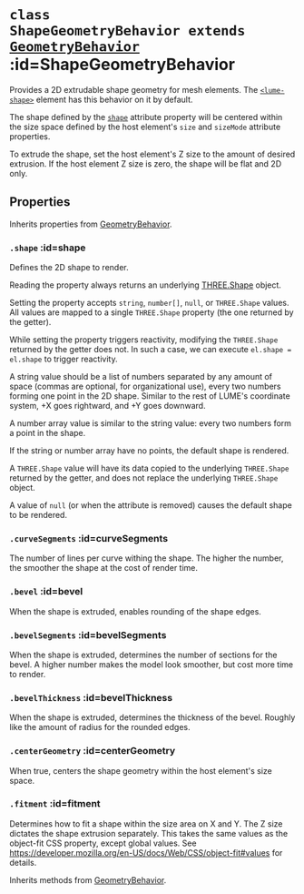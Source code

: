 
# <code>class <b>ShapeGeometryBehavior</b> extends [GeometryBehavior](GeometryBehavior.md)</code> :id=ShapeGeometryBehavior

Provides a 2D extrudable shape geometry for mesh
elements. The [`<lume-shape>`](../../../meshes/Shape.md) element has this behavior
on it by default.

The shape defined by the [`shape`](#shape) attribute property will be centered within the
size space defined by the host element's `size` and `sizeMode` attribute
properties.

To extrude the shape, set the host element's Z size to the amount of desired
extrusion. If the host element Z size is zero, the shape will be flat and 2D
only.

<live-code id="example"></live-code>
<script>
  example.code = shapesExample
</script>

## Properties

Inherits properties from [GeometryBehavior](GeometryBehavior.md).


### <code>.<b>shape</b></code> :id=shape

Defines the 2D shape to render.

Reading the property always returns an underlying
[THREE.Shape](https://threejs.org/docs/index.html?q=shape#api/en/extras/core/Shape)
object.

Setting the property accepts `string`, `number[]`, `null`, or
`THREE.Shape` values. All values are mapped to a single `THREE.Shape`
property (the one returned by the getter).

While setting the property triggers reactivity, modifying the
`THREE.Shape` returned by the getter does not. In such a case, we can
execute `el.shape = el.shape` to trigger reactivity.
<!-- TODO investigate using Solid createMutable to make the THREE.Shape reactive. -->

A string value should be a list of numbers separated by any amount of space
(commas are optional, for organizational use), every two numbers forming
one point in the 2D shape. Similar to the rest of LUME's coordinate
system, +X goes rightward, and +Y goes downward.

A number array value is similar to the string value: every two numbers
form a point in the shape.
<!-- TODO investigate reacting to reactive arrays -->

If the string or number array have no points, the default shape is rendered.

A `THREE.Shape` value will have its data copied to the underlying
`THREE.Shape` returned by the getter, and does not replace the underlying
`THREE.Shape` object.
<!-- TODO perhaps the getter should always return the value the user set, and not expose the internal `THREE.Shape` -->

A value of `null` (or when the attribute is removed) causes the
default shape to be rendered.
        


### <code>.<b>curveSegments</b></code> :id=curveSegments

The number of lines per curve withing
the shape. The higher the number, the smoother the shape at the cost of
render time.
        


### <code>.<b>bevel</b></code> :id=bevel

When the shape is extruded, enables rounding
of the shape edges.
        


### <code>.<b>bevelSegments</b></code> :id=bevelSegments

When the shape is extruded, determines
the number of sections for the bevel. A higher number makes the model
look smoother, but cost more time to render.
        


### <code>.<b>bevelThickness</b></code> :id=bevelThickness

When the shape is extruded,
determines the thickness of the bevel. Roughly like the amount of
radius for the rounded edges.
        


### <code>.<b>centerGeometry</b></code> :id=centerGeometry

When true, centers the shape geometry
within the host element's size space.
        


### <code>.<b>fitment</b></code> :id=fitment

Determines how to fit a shape within the
size area on X and Y. The Z size dictates the shape extrusion separately.
This takes the same values as the object-fit CSS property, except global
values. See https://developer.mozilla.org/en-US/docs/Web/CSS/object-fit#values
for details.
        



Inherits methods from [GeometryBehavior](GeometryBehavior.md).


        